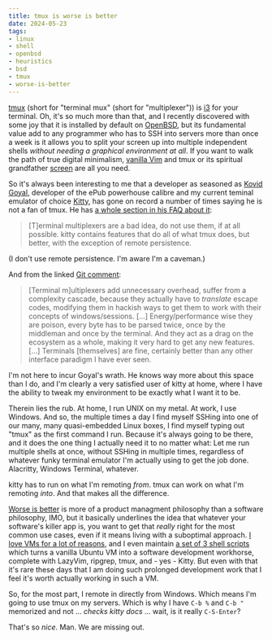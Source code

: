 ```yaml
---
title: tmux is worse is better
date: 2024-05-23
tags: 
- linux
- shell
- openbsd
- heuristics
- bsd
- tmux
- worse-is-better
---
```



[tmux](https://github.com/tmux/tmux/wiki)
(short for "terminal mux" (short for "multiplexer"))
is
[i3](https://i3wm.org/)
for your terminal.
Oh, it's so much more than that, and I recently discovered with
some joy that it is installed by default on
[OpenBSD](https://www.openbsd.org/),
but its fundamental value add to any programmer who has to
SSH into servers more than once a week is it allows you to
split your screen up into multiple independent shells
*without needing a graphical environment at all*.
If you want to walk the path of true digital minimalism,
[vanilla Vim](https://www.vim.org/)
and tmux or its spiritual grandfather
[screen](https://www.gnu.org/software/screen/)
are all you need.

So it's always been interesting to me that a developer as
seasoned as
[Kovid Goyal](https://github.com/kovidgoyal),
developer of the ePub powerhouse calibre and
my current teminal emulator of choice
[Kitty](https://sw.kovidgoyal.net/kitty/),
has gone on record a number of times saying he is not a fan
of tmux. He has 
[a whole section in his FAQ about it](https://github.com/kovidgoyal/kitty/issues/2422#issuecomment-596683520):

>[T]erminal multiplexers are a bad idea, do not use them, if at all possible. kitty contains features that do all of what tmux does, but better, with the exception of remote persistence.

(I don't use remote persistence. I'm aware I'm a
caveman.)

And from the linked
[Git comment](https://github.com/kovidgoyal/kitty/issues/391#issuecomment-638320745):

>[Terminal m]ultiplexers add unnecessary overhead, suffer from a complexity cascade, because they actually have to *translate* escape codes, modifying them in hackish ways to get them to work with their concepts of windows/sessions. [...] Energy/performance wise they are poison, every byte has to be parsed twice, once by the middleman and once by the terminal. And they act as a drag on the ecosystem as a whole, making it very hard to get any new features. [...] Terminals [themselves] are fine, certainly better than any other interface paradigm I have ever seen.

I'm not here to incur Goyal's wrath. He knows way more
about this space than I do, and I'm clearly a very
satisfied user of kitty at home, where I have the
ability to tweak my environment to be exactly what 
I want it to be.

Therein lies the rub. At home, I run UNIX on my metal.
At work, I use Windows. And so, the multiple times a
day I find myself SSHing into one of our many, many
quasi-embedded Linux boxes, I find myself typing out
"tmux" as the first command I run. Because it's always
going to be there, and it does the one thing I actually
need it to no matter what: Let me run multiple shells
at once, without SSHing in multiple times, regardless
of whatever funky terminal emulator I'm actually using
to get the job done. Alacritty, Windows Terminal,
whatever. 

kitty has to run on what I'm remoting *from*.
tmux can work on what I'm remoting *into*. 
And that makes
all the difference.

[Worse is better](https://en.wikipedia.org/wiki/Worse_is_better#New_Jerseay_style)
is more of a product managment philosophy than a
software philosophy, IMO, but it basically underlines
the idea that whatever your software's killer app is,
you want to get that *really* right for the most common
use cases, even if it means living with a suboptimal
approach. 
[I love VMs for a lot of reasons](https://hiandrewquinn.github.io/til-site/posts/the-unreasonable-effectiveness-of-vms-in-hacker-pedagogy/),
and I even maintain
[a set of 3 shell scripts](github.com/hiAndrewQuinn/shell-bling-ubuntu)
which turns a vanilla Ubuntu VM into a software 
development workhorse, complete with LazyVim, ripgrep,
tmux, and - yes - Kitty. But even with that it's
rare these days that I am doing such prolonged development
work that I feel it's worth actually working in 
such a VM. 

So, for the most part, I remote in directly
from Windows. Which means I'm going to use tmux on
my servers. Which is why I have `C-b %` and `C-b "`
memorized and not ... *checks kitty docs* ... wait, 
is it really `C-S-Enter`? 

That's so *nice*. Man. We are missing out.
